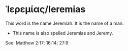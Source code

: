 # Ἱερεμίας/Ieremias
This word is the name Jeremiah. It is the name of a man.

* This name is also spelled Jeremias and Jeremy.

See: Matthew 2:17; 16:14; 27:9
